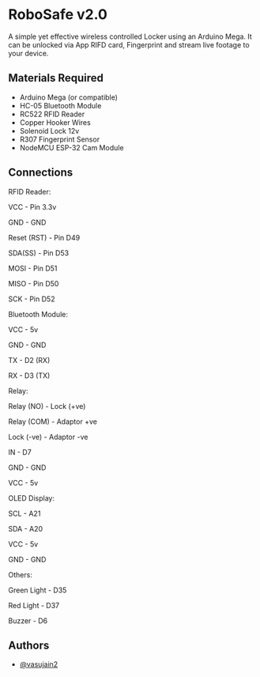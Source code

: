 
# RoboSafe v2.0

A simple yet effective wireless controlled Locker using an Arduino Mega. It can be unlocked via App RIFD card, Fingerprint and stream live footage to your device.

## Materials Required

- Arduino Mega (or compatible)
- HC-05 Bluetooth Module
- RC522 RFID Reader
- Copper Hooker Wires
- Solenoid Lock 12v
- R307 Fingerprint Sensor
- NodeMCU ESP-32 Cam Module

## Connections

RFID Reader:

VCC - Pin 3.3v

GND - GND

Reset (RST) - Pin D49

SDA(SS) - Pin D53

MOSI - Pin D51

MISO - Pin D50

SCK - Pin D52

Bluetooth Module:

VCC - 5v

GND - GND

TX - D2 (RX)

RX - D3 (TX)

Relay:

Relay (NO) - Lock (+ve)

Relay (COM) - Adaptor +ve

Lock (-ve) - Adaptor -ve

IN - D7

GND - GND

VCC - 5v

OLED Display:

SCL - A21

SDA - A20

VCC - 5v

GND - GND

Others:

Green Light - D35

Red Light - D37

Buzzer - D6

## Authors

- [@vasujain2](https://github.com/vasujain2)

